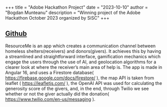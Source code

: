+++
title = "Adobe Hackathon Project"
date = "2023-10-10"
author = "Bogdan Munteanu"
description = "Winning project of the Adobe Hackathon October 2023 organized by SiSC"
+++

## [Github](https://github.com/AndreiMachidon/ITFest-Adobe-Hackathon-2024)

ResourceMe is an app which creates a communication channel between homeless shelters(receivers) and donors(givers). It achieves this by having a streamlined and straightforward interface, gamification mechanics which engage the users through the use of AI, and geolocation algorithms for a clearer look at where the receiver’s main area of help is. The app is made in Angular 16, and uses a Firestore database( https://firebase.google.com/docs/firestore/ ), the map API is taken from leaflet ( https://leafletjs.com/ ), the OpenAI API was used for calculating the generosity score of the givers, and, in the end, through Twilio we see whether or not the giver actually did the donation( https://www.twilio.com/en-us/messaging ).
